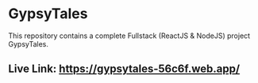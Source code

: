 # GypsyTales

This repository contains a complete Fullstack (ReactJS & NodeJS)  project GypsyTales.

## Live Link: https://gypsytales-56c6f.web.app/


